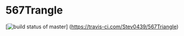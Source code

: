 # 567Trangle
[![build status of master](https://travis-ci.com/Stev0439/567Triangle.svg?branch=master)]
(https://travis-ci.com/Stev0439/567Triangle)
